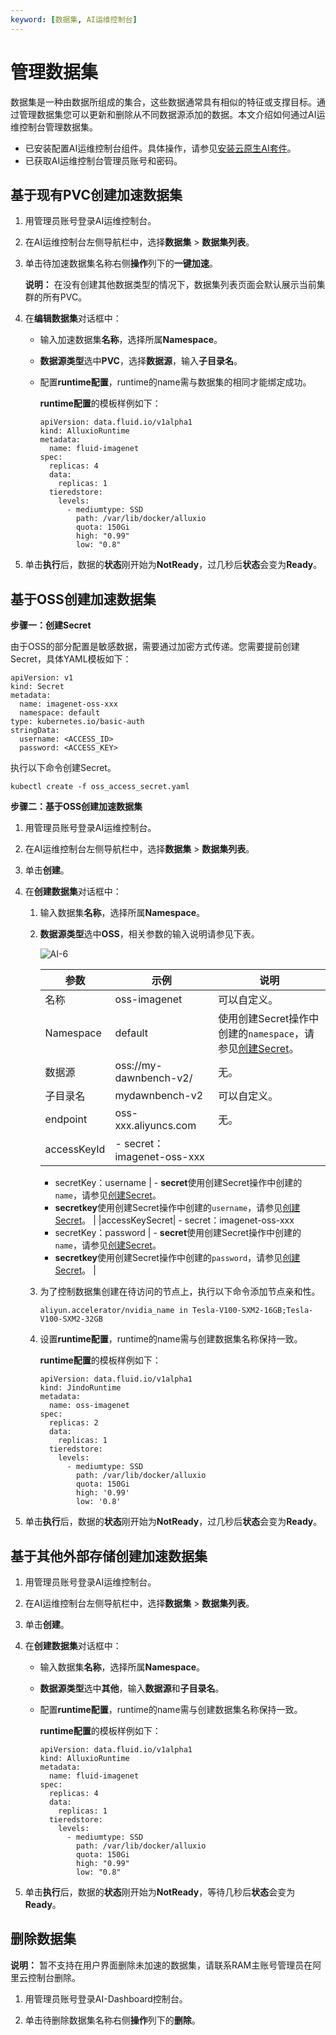 ```yaml
---
keyword: [数据集, AI运维控制台]
---
```


# 管理数据集

数据集是一种由数据所组成的集合，这些数据通常具有相似的特征或支撑目标。通过管理数据集您可以更新和删除从不同数据源添加的数据。本文介绍如何通过AI运维控制台管理数据集。

-   已安装配置AI运维控制台组件。具体操作，请参见[安装云原生AI套件](/intl.zh-CN/云原生AI用户指南/环境准备/安装云原生AI套件.md)。
-   已获取AI运维控制台管理员账号和密码。

## 基于现有PVC创建加速数据集

1.  用管理员账号登录AI运维控制台。

2.  在AI运维控制台左侧导航栏中，选择**数据集** \> **数据集列表**。

3.  单击待加速数据集名称右侧**操作**列下的**一键加速**。

    **说明：** 在没有创建其他数据类型的情况下，数据集列表页面会默认展示当前集群的所有PVC。

4.  在**编辑数据集**对话框中：

    -   输入加速数据集**名称**，选择所属**Namespace**。
    -   **数据源类型**选中**PVC**，选择**数据源**，输入**子目录名**。
    -   配置**runtime配置**，runtime的name需与数据集的相同才能绑定成功。

        **runtime配置**的模板样例如下：

        ```
        apiVersion: data.fluid.io/v1alpha1
        kind: AlluxioRuntime
        metadata:
          name: fluid-imagenet
        spec:
          replicas: 4
          data:
            replicas: 1
          tieredstore:
            levels:
              - mediumtype: SSD
                path: /var/lib/docker/alluxio
                quota: 150Gi
                high: "0.99"
                low: "0.8"
        ```

5.  单击**执行**后，数据的**状态**刚开始为**NotReady**，过几秒后**状态**会变为**Ready**。


## 基于OSS创建加速数据集

**步骤一：创建Secret**

由于OSS的部分配置是敏感数据，需要通过加密方式传递。您需要提前创建Secret，具体YAML模板如下：

```
apiVersion: v1
kind: Secret
metadata:
  name: imagenet-oss-xxx
  namespace: default
type: kubernetes.io/basic-auth
stringData:
  username: <ACCESS_ID>
  password: <ACCESS_KEY>
```

执行以下命令创建Secret。

```
kubectl create -f oss_access_secret.yaml
```

**步骤二：基于OSS创建加速数据集**

1.  用管理员账号登录AI运维控制台。

2.  在AI运维控制台左侧导航栏中，选择**数据集** \> **数据集列表**。

3.  单击**创建**。

4.  在**创建数据集**对话框中：

    1.  输入数据集**名称**，选择所属**Namespace**。

    2.  **数据源类型**选中**OSS**，相关参数的输入说明请参见下表。

        ![AI-6](https://static-aliyun-doc.oss-accelerate.aliyuncs.com/assets/img/zh-CN/7141772161/p239579.png)

        |参数|示例|说明|
        |--|--|--|
        |名称|oss-imagenet|可以自定义。|
        |Namespace|default|使用创建Secret操作中创建的`namespace`，请参见[创建Secret](#section_2jz_umo_piw)。|
        |数据源|oss://my-dawnbench-v2/|无。|
        |子目录名|mydawnbench-v2|可以自定义。|
        |endpoint|oss-xxx.aliyuncs.com|无。|
        |accessKeyId|        -   secret：imagenet-oss-xxx
        -   secretKey：username
|        -   **secret**使用创建Secret操作中创建的`name`，请参见[创建Secret](#section_2jz_umo_piw)。
        -   **secretkey**使用创建Secret操作中创建的`username`，请参见[创建Secret](#section_2jz_umo_piw)。 |
        |accessKeySecret|        -   secret：imagenet-oss-xxx
        -   secretKey：password
|        -   **secret**使用创建Secret操作中创建的`name`，请参见[创建Secret](#section_2jz_umo_piw)。
        -   **secretkey**使用创建Secret操作中创建的`password`，请参见[创建Secret](#section_2jz_umo_piw)。 |

    3.  为了控制数据集创建在待访问的节点上，执行以下命令添加节点亲和性。

        ```
        aliyun.accelerator/nvidia_name in Tesla-V100-SXM2-16GB;Tesla-V100-SXM2-32GB
        ```

    4.  设置**runtime配置**，runtime的name需与创建数据集名称保持一致。

        **runtime配置**的模板样例如下：

        ```
        apiVersion: data.fluid.io/v1alpha1
        kind: JindoRuntime
        metadata:
          name: oss-imagenet
        spec:
          replicas: 2
          data:
            replicas: 1
          tieredstore:
            levels:
              - mediumtype: SSD
                path: /var/lib/docker/alluxio
                quota: 150Gi
                high: '0.99'
                low: '0.8'
        ```

5.  单击**执行**后，数据的**状态**刚开始为**NotReady**，过几秒后**状态**会变为**Ready**。


## 基于其他外部存储创建加速数据集

1.  用管理员账号登录AI运维控制台。

2.  在AI运维控制台左侧导航栏中，选择**数据集** \> **数据集列表**。

3.  单击**创建**。

4.  在**创建数据集**对话框中：

    -   输入数据集**名称**，选择所属**Namespace**。
    -   **数据源类型**选中**其他**，输入**数据源**和**子目录名**。
    -   配置**runtime配置**，runtime的name需与创建数据集名称保持一致。

        **runtime配置**的模板样例如下：

        ```
        apiVersion: data.fluid.io/v1alpha1
        kind: AlluxioRuntime
        metadata:
          name: fluid-imagenet
        spec:
          replicas: 4
          data:
            replicas: 1
          tieredstore:
            levels:
              - mediumtype: SSD
                path: /var/lib/docker/alluxio
                quota: 150Gi
                high: "0.99"
                low: "0.8"
        ```

5.  单击**执行**后，数据的**状态**刚开始为**NotReady**，等待几秒后**状态**会变为**Ready**。


## 删除数据集

**说明：** 暂不支持在用户界面删除未加速的数据集，请联系RAM主账号管理员在阿里云控制台删除。

1.  用管理员账号登录AI-Dashboard控制台。

2.  单击待删除数据集名称右侧**操作**列下的**删除**。


